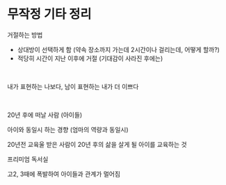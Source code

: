 # 무작정 기타 정리 

거절하는 방법

- 상대방이 선택하게 함 (약속 장소까지 가는데 2시간이나 걸리는데, 어떻게 할까?)
- 적당히 시간이 지난 이후에 거절 (기대감이 사라진 후에는)


<br>


내가 표현하는 나보다, 남이 표현하는 내가 더 이쁘다


<br>


20년 후에 떠날 사람 (아이들)

아이와 동일시 하는 경향 (엄마의 역량과 동일시)

20년전 교육울 받은 사람이 20년 후의 삶을 살게 될 아이를 교육하는 것

프리미엄 독서실

고2, 3때에 폭발하여 아이들과 관계가 멀어짐

